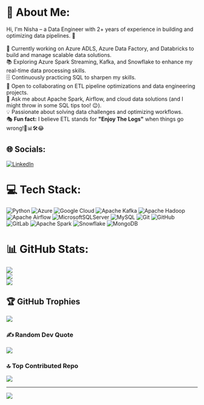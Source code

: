 # 💫 About Me:
Hi, I'm Nisha – a Data Engineer with 2+ years of experience in building and optimizing data pipelines. 🚀<br><br>🔨 Currently working on Azure ADLS, Azure Data Factory, and Databricks to build and manage scalable data solutions.<br>📚 Exploring Azure Spark Streaming, Kafka, and Snowflake to enhance my real-time data processing skills.<br>🗄️ Continuously practicing SQL to sharpen my skills.<br>🤝 Open to collaborating on ETL pipeline optimizations and data engineering projects.<br>💬 Ask me about Apache Spark, Airflow, and cloud data solutions (and I might throw in some SQL tips too! 😉).<br>💡 Passionate about solving data challenges and optimizing workflows.<br>🎭 **Fun fact:** I believe ETL stands for **"Enjoy The Logs"** when things go wrong!📜📊🛠️😂


## 🌐 Socials:
[![LinkedIn](https://img.shields.io/badge/LinkedIn-%230077B5.svg?logo=linkedin&logoColor=white)](https://linkedin.com/in/nisha-s-16410917a) 

# 💻 Tech Stack:
![Python](https://img.shields.io/badge/python-3670A0?style=for-the-badge&logo=python&logoColor=ffdd54) ![Azure](https://img.shields.io/badge/azure-%230072C6.svg?style=for-the-badge&logo=microsoftazure&logoColor=white) ![Google Cloud](https://img.shields.io/badge/GoogleCloud-%234285F4.svg?style=for-the-badge&logo=google-cloud&logoColor=white) ![Apache Kafka](https://img.shields.io/badge/Apache%20Kafka-000?style=for-the-badge&logo=apachekafka) ![Apache Hadoop](https://img.shields.io/badge/Apache%20Hadoop-66CCFF?style=for-the-badge&logo=apachehadoop&logoColor=black) ![Apache Airflow](https://img.shields.io/badge/Apache%20Airflow-017CEE?style=for-the-badge&logo=Apache%20Airflow&logoColor=white) ![MicrosoftSQLServer](https://img.shields.io/badge/Microsoft%20SQL%20Server-CC2927?style=for-the-badge&logo=microsoft%20sql%20server&logoColor=white) ![MySQL](https://img.shields.io/badge/mysql-4479A1.svg?style=for-the-badge&logo=mysql&logoColor=white) ![Git](https://img.shields.io/badge/git-%23F05033.svg?style=for-the-badge&logo=git&logoColor=white) ![GitHub](https://img.shields.io/badge/github-%23121011.svg?style=for-the-badge&logo=github&logoColor=white) ![GitLab](https://img.shields.io/badge/gitlab-%23181717.svg?style=for-the-badge&logo=gitlab&logoColor=white) ![Apache Spark](https://img.shields.io/badge/Apache%20Spark-FDEE21?style=for-the-badge&logo=apachespark&logoColor=black) ![Snowflake](https://img.shields.io/badge/snowflake-%2329B5E8.svg?style=for-the-badge&logo=snowflake&logoColor=white) ![MongoDB](https://img.shields.io/badge/MongoDB-%234ea94b.svg?style=for-the-badge&logo=mongodb&logoColor=white)
# 📊 GitHub Stats:
![](https://github-readme-stats.vercel.app/api?username=Nisha789&theme=default&hide_border=false&include_all_commits=true&count_private=true)<br/>
![](https://nirzak-streak-stats.vercel.app/?user=Nisha789&theme=default&hide_border=false)<br/>
![](https://github-readme-stats.vercel.app/api/top-langs/?username=Nisha789&theme=default&hide_border=false&include_all_commits=true&count_private=true&layout=compact)

## 🏆 GitHub Trophies
![](https://github-profile-trophy.vercel.app/?username=Nisha789&theme=radical&no-frame=false&no-bg=true&margin-w=4)

### ✍️ Random Dev Quote
![](https://quotes-github-readme.vercel.app/api?type=horizontal&theme=radical)

### 🔝 Top Contributed Repo
![](https://github-contributor-stats.vercel.app/api?username=Nisha789&limit=5&theme=radical&combine_all_yearly_contributions=true)

---
[![](https://visitcount.itsvg.in/api?id=Nisha789&icon=0&color=0)](https://visitcount.itsvg.in)

<!-- Proudly created with GPRM ( https://gprm.itsvg.in ) -->
